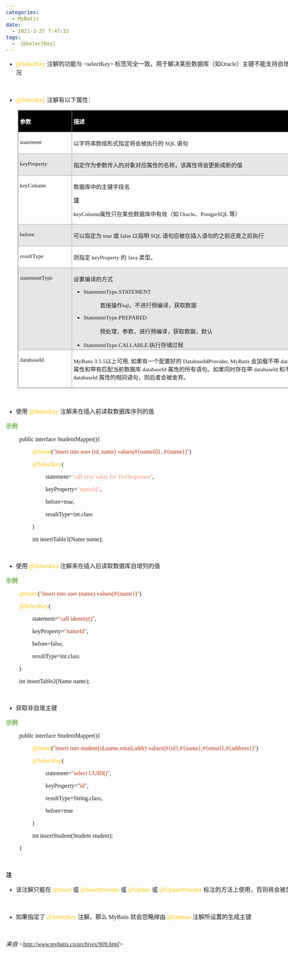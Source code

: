 ```yaml
---
categories:
  - MyBatis
date:
  - 2021-3-27 7:47:33
tags:
  - ［@SelectKey］
---
```


<body lang=zh-CN style='font-family:"Microsoft YaHei UI";font-size:12.0pt'>
<!--StartFragment-->

<div style='direction:ltr;border-width:100%'>

<div style='direction:ltr;margin-top:0in;margin-left:0in;width:8.4763in'>

<div style='direction:ltr;margin-top:0in;margin-left:0in;width:8.4763in'>

<ul type=disc style='direction:ltr;unicode-bidi:embed;margin-top:0in;
 margin-bottom:0in'>
 <li style='margin-top:0;margin-bottom:0;vertical-align:middle'><span
     style='font-family:"Comic Sans MS";font-size:12.0pt;color:#FFC000'
     lang=zh-CN>@SelectKey</span><span style='font-family:"Comic Sans MS";
     font-size:12.0pt' lang=en-US> </span><span style='font-family:"Microsoft YaHei UI";
     font-size:12.0pt' lang=zh-CN>注解的功能与</span><span style='font-family:"Comic Sans MS";
     font-size:12.0pt' lang=zh-CN> &lt;selectKey&gt; </span><span
     style='font-family:"Microsoft YaHei UI";font-size:12.0pt' lang=zh-CN>标签完全一致。用于解决某些数据库（如</span><span
     style='font-family:"Comic Sans MS";font-size:12.0pt' lang=zh-CN>Oracle</span><span
     style='font-family:"Microsoft YaHei UI";font-size:12.0pt' lang=zh-CN>）主键不能支持自增的情况</span></li>
</ul>

<p style='font-family:"Comic Sans MS";font-size:12.0pt'>&nbsp;</p>

<ul type=disc style='direction:ltr;unicode-bidi:embed;margin-top:0in;
 margin-bottom:0in'>
 <li style='margin-top:0;margin-bottom:0;vertical-align:middle'><span
     style='font-family:"Comic Sans MS";font-size:12.0pt;color:#FFC000'
     lang=zh-CN>@SelectKey</span><span style='font-family:"Comic Sans MS";
     font-size:12.0pt' lang=en-US> </span><span style='font-family:"Microsoft YaHei UI";
     font-size:12.0pt' lang=zh-CN>注解有以下属性：</span></li>
</ul>

<div style='direction:ltr'>

<table border=1 cellpadding=0 cellspacing=0 valign=top style='direction:ltr;
 border-collapse:collapse;border-style:solid;border-color:#A3A3A3;border-width:
 1pt;margin-left:.3333in' title="" summary="">
 <tr>
  <td style='border-style:solid;border-color:#A3A3A3;border-width:1pt;
  background-color:black;vertical-align:top;width:1.427in;padding:2.0pt 3.0pt 2.0pt 3.0pt'>
  <p style='font-family:"Microsoft YaHei UI";font-size:11.5pt;
  color:white'><span style='font-weight:bold'>参数</span></p>
  </td>
  <td style='border-style:solid;border-color:#A3A3A3;border-width:1pt;
  background-color:black;vertical-align:top;width:6.5861in;padding:2.0pt 3.0pt 2.0pt 3.0pt'>
  <p style='font-family:"Microsoft YaHei UI";font-size:11.5pt;
  color:white'><span style='font-weight:bold'>描述</span></p>
  </td>
 </tr>
 <tr>
  <td style='border-style:solid;border-color:#A3A3A3;border-width:1pt;
  vertical-align:top;width:1.427in;padding:2.0pt 3.0pt 2.0pt 3.0pt'>
  <p style='font-family:"Comic Sans MS";font-size:11.5pt'>statement</p>
  </td>
  <td style='border-style:solid;border-color:#A3A3A3;border-width:1pt;
  vertical-align:top;width:6.5861in;padding:2.0pt 3.0pt 2.0pt 3.0pt'>
  <p style='font-size:11.5pt'><span style='font-family:"Microsoft YaHei UI"'>以字符串数组形式指定将会被执行的</span><span
  style='font-family:"Comic Sans MS"'> SQL </span><span style='font-family:
  "Microsoft YaHei UI"'>语句</span></p>
  </td>
 </tr>
 <tr>
  <td style='border-style:solid;border-color:#A3A3A3;border-width:1pt;
  background-color:#E7E6E6;vertical-align:top;width:1.427in;padding:2.0pt 3.0pt 2.0pt 3.0pt'>
  <p style='font-family:"Comic Sans MS";font-size:11.5pt'>keyProperty</p>
  </td>
  <td style='border-style:solid;border-color:#A3A3A3;border-width:1pt;
  background-color:#E7E6E6;vertical-align:top;width:6.5861in;padding:2.0pt 3.0pt 2.0pt 3.0pt'>
  <p style='font-family:"Microsoft YaHei UI";font-size:11.5pt'>指定作为参数传入的对象对应属性的名称，该属性将会更新成新的值</p>
  </td>
 </tr>
 <tr>
  <td style='border-style:solid;border-color:#A3A3A3;border-width:1pt;
  vertical-align:top;width:1.427in;padding:2.0pt 3.0pt 2.0pt 3.0pt'>
  <p style='font-family:"Comic Sans MS";font-size:11.5pt'>keyColumn</p>
  </td>
  <td style='border-style:solid;border-color:#A3A3A3;border-width:1pt;
  vertical-align:top;width:6.5861in;padding:2.0pt 3.0pt 2.0pt 3.0pt'>
  <p style='font-family:"Microsoft YaHei UI";font-size:11.5pt'>数据库中的主键字段名</p>
  <p style='font-family:"Microsoft YaHei UI";font-size:11.5pt'><span
  style='font-weight:bold'>注</span></p>
  <p style='font-size:11.5pt'><span style='font-family:"Comic Sans MS"'>keyColumn</span><span
  style='font-family:"Microsoft YaHei UI"'>属性只在某些数据库中有效（如</span><span
  style='font-family:"Comic Sans MS"'> Oracle</span><span style='font-family:
  "Microsoft YaHei UI"'>、</span><span style='font-family:"Comic Sans MS"'>PostgreSQL
  </span><span style='font-family:"Microsoft YaHei UI"'>等）</span></p>
  </td>
 </tr>
 <tr>
  <td style='border-style:solid;border-color:#A3A3A3;border-width:1pt;
  background-color:#E7E6E6;vertical-align:top;width:1.427in;padding:2.0pt 3.0pt 2.0pt 3.0pt'>
  <p style='font-family:"Comic Sans MS";font-size:11.5pt'>before</p>
  </td>
  <td style='border-style:solid;border-color:#A3A3A3;border-width:1pt;
  background-color:#E7E6E6;vertical-align:top;width:6.5861in;padding:2.0pt 3.0pt 2.0pt 3.0pt'>
  <p style='font-size:11.5pt'><span style='font-family:"Microsoft YaHei UI"'>可以指定为&nbsp;</span><span
  style='font-family:"Comic Sans MS"'>true</span><span style='font-family:"Microsoft YaHei UI"'>&nbsp;或&nbsp;</span><span
  style='font-family:"Comic Sans MS"'>false</span><span style='font-family:
  "Microsoft YaHei UI"'>&nbsp;以指明</span><span style='font-family:"Comic Sans MS"'>
  SQL </span><span style='font-family:"Microsoft YaHei UI"'>语句应被在插入语句的之前还是之后执行</span></p>
  </td>
 </tr>
 <tr>
  <td style='border-style:solid;border-color:#A3A3A3;border-width:1pt;
  background-color:white;vertical-align:top;width:1.427in;padding:2.0pt 3.0pt 2.0pt 3.0pt'>
  <p style='font-family:"Comic Sans MS";font-size:11.5pt'>resultType</p>
  </td>
  <td style='border-style:solid;border-color:#A3A3A3;border-width:1pt;
  background-color:white;vertical-align:top;width:6.5861in;padding:2.0pt 3.0pt 2.0pt 3.0pt'>
  <p style='font-size:11.5pt'><span style='font-family:"Microsoft YaHei UI"'>则指定&nbsp;</span><span
  style='font-family:"Comic Sans MS"'>keyProperty</span><span style='font-family:
  "Microsoft YaHei UI"'>&nbsp;的</span><span style='font-family:"Comic Sans MS"'>
  Java </span><span style='font-family:"Microsoft YaHei UI"'>类型。</span></p>
  </td>
 </tr>
 <tr>
  <td style='border-style:solid;border-color:#A3A3A3;border-width:1pt;
  background-color:#E7E6E6;vertical-align:top;width:1.427in;padding:2.0pt 3.0pt 2.0pt 3.0pt'>
  <p style='font-family:"Comic Sans MS";font-size:11.5pt'>statementType</p>
  </td>
  <td style='border-style:solid;border-color:#A3A3A3;border-width:1pt;
  background-color:#E7E6E6;vertical-align:top;width:6.5861in;padding:2.0pt 3.0pt 2.0pt 3.0pt'>
  <p style='font-family:"Microsoft YaHei UI";font-size:11.5pt'>设置编译的方式</p>
  <ul type=disc style='direction:ltr;unicode-bidi:embed;margin-top:0in;
   margin-bottom:0in'>
   <li style='margin-top:0;margin-bottom:0;vertical-align:middle'><span
       style='font-family:"Comic Sans MS";font-size:11.5pt'>StatementType.STATEMENT</span></li>
  </ul>
  <p style='margin-left:.75in;font-size:11.5pt'><span
  style='font-family:"Microsoft YaHei UI"'>直接操作</span><span style='font-family:
  "Comic Sans MS"'>sql</span><span style='font-family:"Microsoft YaHei UI"'>，不进行预编译，获取数据</span></p>
  <ul type=disc style='direction:ltr;unicode-bidi:embed;margin-top:0in;
   margin-bottom:0in'>
   <li style='margin-top:0;margin-bottom:0;vertical-align:middle'><span
       style='font-family:"Comic Sans MS";font-size:11.5pt'>StatementType.PREPARED</span></li>
  </ul>
  <p style='margin-left:.75in;font-family:"Microsoft YaHei UI";
  font-size:11.5pt'>预处理，参数，进行预编译，获取数据，默认</p>
  <ul type=disc style='direction:ltr;unicode-bidi:embed;margin-top:0in;
   margin-bottom:0in'>
   <li style='margin-top:0;margin-bottom:0;vertical-align:middle'><span
       style='font-family:"Comic Sans MS";font-size:11.5pt'>StatementType.CALLABLE:</span><span
       style='font-family:"Microsoft YaHei UI";font-size:11.5pt'>执行存储过程</span></li>
  </ul>
  </td>
 </tr>
 <tr>
  <td style='border-style:solid;border-color:#A3A3A3;border-width:1pt;
  background-color:white;vertical-align:top;width:1.427in;padding:2.0pt 3.0pt 2.0pt 3.0pt'>
  <p style='font-family:"Comic Sans MS";font-size:11.5pt'>databaseId</p>
  </td>
  <td style='border-style:solid;border-color:#A3A3A3;border-width:1pt;
  background-color:white;vertical-align:top;width:6.5861in;padding:2.0pt 3.0pt 2.0pt 3.0pt'>
  <p style='font-size:11.5pt'><span style='font-family:"Comic Sans MS"'
  lang=en-US>MyBatis </span><span style='font-family:"Comic Sans MS"'
  lang=zh-CN>3.5.5</span><span style='font-family:"Microsoft YaHei UI"'
  lang=zh-CN>以上可用</span><span style='font-family:"Comic Sans MS"' lang=zh-CN>, </span><span
  style='font-family:"Microsoft YaHei UI"' lang=zh-CN>如果有一个配置好的</span><span
  style='font-family:"Comic Sans MS"' lang=zh-CN> DatabaseIdProvider, MyBatis </span><span
  style='font-family:"Microsoft YaHei UI"' lang=zh-CN>会加载不带</span><span
  style='font-family:"Comic Sans MS"' lang=zh-CN> databaseId </span><span
  style='font-family:"Microsoft YaHei UI"' lang=zh-CN>属性和带有匹配当前数据库</span><span
  style='font-family:"Comic Sans MS"' lang=zh-CN> databaseId </span><span
  style='font-family:"Microsoft YaHei UI"' lang=zh-CN>属性的所有语句。如果同时存在带</span><span
  style='font-family:"Comic Sans MS"' lang=zh-CN> databaseId </span><span
  style='font-family:"Microsoft YaHei UI"' lang=zh-CN>和不带</span><span
  style='font-family:"Comic Sans MS"' lang=zh-CN> databaseId </span><span
  style='font-family:"Microsoft YaHei UI"' lang=zh-CN>属性的相同语句，则后者会被舍弃。</span></p>
  </td>
 </tr>
</table>

</div>

<p style='margin-left:.375in;font-family:"Comic Sans MS";font-size:
12.0pt'>&nbsp;</p>

<ul type=disc style='direction:ltr;unicode-bidi:embed;margin-top:0in;
 margin-bottom:0in'>
 <li style='margin-top:0;margin-bottom:0;vertical-align:middle'><span
     style='font-family:"Microsoft YaHei UI";font-size:12.0pt'>使用 </span><span
     style='font-family:"Comic Sans MS";font-size:12.0pt;color:#FFC000'>@SelectKey
     </span><span style='font-family:"Microsoft YaHei UI";font-size:12.0pt'>注解来在插入前读取数据库序列的值</span></li>
</ul>

<p style='font-family:"Microsoft YaHei UI";font-size:12.0pt;
color:#70AD47'><span style='font-weight:bold'>示例</span></p>

<p style='margin-left:.375in;font-family:"Comic Sans MS";font-size:
12.0pt'><span lang=zh-CN>public</span><span lang=en-US> </span><span
lang=zh-CN>interface </span><span lang=en-US>Student</span><span lang=zh-CN>Mapper(</span><span
lang=en-US>){</span></p>

<p style='margin-left:.75in;font-family:"Comic Sans MS";font-size:
12.0pt'><span style='color:#FFC000' lang=zh-CN>@Insert</span><span lang=zh-CN>(</span><span
style='color:#B43512' lang=zh-CN>&quot;insert into </span><span
style='color:#B43512' lang=en-US>user</span><span style='color:#B43512'
lang=zh-CN> (id, name) values(#{nameId}, #{name})&quot;</span><span lang=zh-CN>)</span></p>

<p style='margin-left:.75in;font-family:"Comic Sans MS";font-size:
12.0pt'><span style='color:#FFC000'>@SelectKey</span>(</p>

<p style='margin-left:1.125in;font-family:"Comic Sans MS";
font-size:12.0pt'>statement=<span style='color:#F1937A'>&quot;call next value
for TestSequence&quot;</span>, </p>

<p style='margin-left:1.125in;font-family:"Comic Sans MS";
font-size:12.0pt'>keyProperty=<span style='color:#F1937A'>&quot;nameId&quot;</span>,
</p>

<p style='margin-left:1.125in;font-family:"Comic Sans MS";
font-size:12.0pt'>before=true, </p>

<p style='margin-left:1.125in;font-family:"Comic Sans MS";
font-size:12.0pt'>resultType=int.class</p>

<p style='margin-left:.75in;font-family:"Comic Sans MS";font-size:
12.0pt'>)</p>

<p style='margin-left:.75in;font-family:"Comic Sans MS";font-size:
12.0pt'>int insertTable3(Name name);</p>

<p style='font-family:"Comic Sans MS";font-size:12.0pt;color:#70AD47'>&nbsp;</p>

<ul type=disc style='direction:ltr;unicode-bidi:embed;margin-top:0in;
 margin-bottom:0in'>
 <li style='margin-top:0;margin-bottom:0;vertical-align:middle'><span
     style='font-family:"Microsoft YaHei UI";font-size:12.0pt'>使用 </span><span
     style='font-family:"Comic Sans MS";font-size:12.0pt;color:#FFC000'>@SelectKey
     </span><span style='font-family:"Microsoft YaHei UI";font-size:12.0pt'>注解来在插入后读取数据库自增列的值</span></li>
</ul>

<p style='font-family:"Microsoft YaHei UI";font-size:12.0pt;
color:#70AD47'><span style='font-weight:bold'>示例</span></p>

<p style='margin-left:.375in;font-family:"Comic Sans MS";font-size:
12.0pt'><span style='color:#FFC000' lang=zh-CN>@Insert</span><span lang=zh-CN>(</span><span
style='color:#B43512' lang=zh-CN>&quot;insert into </span><span
style='color:#B43512' lang=en-US>user</span><span style='color:#B43512'
lang=zh-CN> (name) values(#{name})&quot;</span><span lang=zh-CN>)</span></p>

<p style='margin-left:.375in;font-family:"Comic Sans MS";font-size:
12.0pt'><span style='color:#FFC000'>@SelectKey</span>(</p>

<p style='margin-left:.75in;font-family:"Comic Sans MS";font-size:
12.0pt'>statement=<span style='color:#B43512'>&quot;call identity()&quot;</span>,
</p>

<p style='margin-left:.75in;font-family:"Comic Sans MS";font-size:
12.0pt'>keyProperty=<span style='color:#B43512'>&quot;nameId&quot;</span>, </p>

<p style='margin-left:.75in;font-family:"Comic Sans MS";font-size:
12.0pt'>before=false, </p>

<p style='margin-left:.75in;font-family:"Comic Sans MS";font-size:
12.0pt'>resultType=int.class</p>

<p style='margin-left:.375in;font-family:"Comic Sans MS";font-size:
12.0pt'>)</p>

<p style='margin-left:.375in;font-family:"Comic Sans MS";font-size:
12.0pt'>int insertTable2(Name name);</p>

<p style='margin-left:.375in;font-family:"Comic Sans MS";font-size:
12.0pt'>&nbsp;</p>

<ul type=disc style='direction:ltr;unicode-bidi:embed;margin-top:0in;
 margin-bottom:0in'>
 <li style='margin-top:0;margin-bottom:0;vertical-align:middle'><span
     style='font-family:"Microsoft YaHei UI";font-size:12.0pt'>获取非自增主键</span></li>
</ul>

<p style='font-family:"Microsoft YaHei UI";font-size:12.0pt;
color:#70AD47'><span style='font-weight:bold'>示例</span></p>

<p style='margin-left:.375in;font-family:"Comic Sans MS";font-size:
12.0pt'><span lang=zh-CN>public</span><span lang=en-US> </span><span
lang=zh-CN>interface </span><span lang=en-US>Student</span><span lang=zh-CN>Mapper(</span><span
lang=en-US>){</span></p>

<p style='margin-left:.75in;font-family:"Comic Sans MS";font-size:
12.0pt'><span style='color:#FFC000'>@Insert</span>(<span style='color:#B43512'>&quot;insert
into student(id,name,email,addr)
values(#{id},#{name},#{email},#{address})&quot;</span>)<span
style='mso-spacerun:yes'>  </span></p>

<p style='margin-left:.75in;font-family:"Comic Sans MS";font-size:
12.0pt'><span style='color:#FFC000'>@SelectKey</span>(</p>

<p style='margin-left:1.125in;font-family:"Comic Sans MS";
font-size:12.0pt'><span lang=zh-CN>statement=</span><span style='color:#B43512'
lang=zh-CN>&quot;</span><span style='color:#B43512' lang=en-US>select </span><span
style='color:#B43512' lang=zh-CN>UUID()&quot;</span><span lang=zh-CN>,<span
style='mso-spacerun:yes'>   </span></span></p>

<p style='margin-left:1.125in;font-family:"Comic Sans MS";
font-size:12.0pt'>keyProperty=&quot;<span style='color:#B43512'>id&quot;</span>,
</p>

<p style='margin-left:1.125in;font-family:"Comic Sans MS";
font-size:12.0pt'>resultType=String.class, </p>

<p style='margin-left:1.125in;font-family:"Comic Sans MS";
font-size:12.0pt'>before=true</p>

<p style='margin-left:.75in;font-family:"Comic Sans MS";font-size:
12.0pt'>)<span style='mso-spacerun:yes'>  </span></p>

<p style='margin-left:.75in;font-family:"Comic Sans MS";font-size:
12.0pt'>int insertStudent(Student student);<span style='mso-spacerun:yes'> 
</span></p>

<p style='margin-left:.375in;font-family:"Comic Sans MS";font-size:
12.0pt' lang=en-US>}</p>

<p style='margin-left:.375in;font-family:"Comic Sans MS";font-size:
12.0pt;color:#70AD47'>&nbsp;</p>

<p style='font-family:"Microsoft YaHei UI";font-size:12.0pt'><span
style='font-weight:bold'>注</span></p>

<ul type=disc style='direction:ltr;unicode-bidi:embed;margin-top:0in;
 margin-bottom:0in'>
 <li style='margin-top:0;margin-bottom:0;vertical-align:middle'><span
     style='font-family:"Microsoft YaHei UI";font-size:12.0pt'>该注解只能在 </span><span
     style='font-family:"Comic Sans MS";font-size:12.0pt;color:#FFC000'>@Insert
     </span><span style='font-family:"Microsoft YaHei UI";font-size:12.0pt'>或 </span><span
     style='font-family:"Comic Sans MS";font-size:12.0pt;color:#FFC000'>@InsertProvider
     </span><span style='font-family:"Microsoft YaHei UI";font-size:12.0pt'>或 </span><span
     style='font-family:"Comic Sans MS";font-size:12.0pt;color:#FFC000'>@Update
     </span><span style='font-family:"Microsoft YaHei UI";font-size:12.0pt'>或 </span><span
     style='font-family:"Comic Sans MS";font-size:12.0pt;color:#FFC000'>@UpdateProvider
     </span><span style='font-family:"Microsoft YaHei UI";font-size:12.0pt'>标注的方法上使用，否则将会被忽略</span></li>
</ul>

<p style='margin-left:.375in;font-family:"Comic Sans MS";font-size:
12.0pt'>&nbsp;</p>

<ul type=disc style='direction:ltr;unicode-bidi:embed;margin-top:0in;
 margin-bottom:0in'>
 <li style='margin-top:0;margin-bottom:0;vertical-align:middle'><span
     style='font-family:"Microsoft YaHei UI";font-size:12.0pt'>如果指定了 </span><span
     style='font-family:"Comic Sans MS";font-size:12.0pt;color:#FFC000'>@SelectKey
     </span><span style='font-family:"Microsoft YaHei UI";font-size:12.0pt'>注解，那么</span><span
     style='font-family:"Comic Sans MS";font-size:12.0pt'> MyBatis </span><span
     style='font-family:"Microsoft YaHei UI";font-size:12.0pt'>就会忽略掉由</span><span
     style='font-family:"Comic Sans MS";font-size:12.0pt;color:#FFC000'>
     @Options </span><span style='font-family:"Microsoft YaHei UI";font-size:
     12.0pt'>注解所设置的生成主键</span></li>
</ul>

<p style='margin-left:.375in;font-family:"Comic Sans MS";font-size:
12.0pt'>&nbsp;</p>

<p><cite style='font-size:12.0pt'><span style='font-family:"Microsoft YaHei UI"'>来自</span><span
style='font-family:"Comic Sans MS"'> &lt;</span><a
href="http://www.mybatis.cn/archives/909.html"><span style='font-family:"Comic Sans MS"'>http://www.mybatis.cn/archives/909.html</span></a><span
style='font-family:"Comic Sans MS"'>&gt; </span></cite></p>

</div>

</div>

</div>

<!--EndFragment-->
</body>
